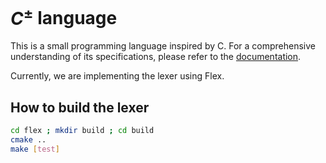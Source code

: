 # $C^{\pm}$ language

This is a small programming language inspired by C. For a comprehensive understanding of its specifications, please refer to the [documentation](./doc/tex/main.pdf).

Currently, we are implementing the lexer using Flex.

## How to build the lexer

```bash
cd flex ; mkdir build ; cd build
cmake ..
make [test]
```
